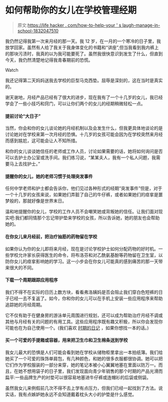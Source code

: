 # 如何帮助你的女儿在学校管理经期

> 原文:[https://life hacker . com/how-to-help-your ' s laugh-manage-in-school-1832047510](https://lifehacker.com/how-to-help-your-daughter-manage-her-period-at-school-1832047510)

我仍然记得我第一次来月经的那一天。我 12 岁，在一月的一个寒冷的日子里，我放学回家。虽然有人给了我关于我身体变化的书籍和“讲座”,但当我看到我内裤上的那块污渍时，我真的以为我可能要死了。虽然我很快意识到发生了什么，但直到今天，我仍然清楚地记得我青春期前的恐慌。

Watch

我还记得第二天妈妈送我去学校的巨型马克西垫。屈辱是深刻的，这在当时是真实的。

谢天谢地，月经产品已经有了很大的进步，现在我有了一个十几岁的女儿，我已经学会了一些小技巧和窍门，可以让你们两个的女儿的经期稍微轻松一点。

#### 提前讨论“大日子”

当然，你会和你的女儿谈论她的月经机制以及会发生什么，但我更具体地谈论的是讨论她对在学校来第一次月经的恐惧。十几岁的女孩可能会因为在学校突然来月经而感到尴尬，这可能会让人不知所措。

和你的女儿谈谈她信任的老师或工作人员，讨论如果需要的话，她将如何询问是否可以去护士办公室或洗手间。我们练习说，“某某夫人，我有一个私人问题，我需要马上去找护士。”

#### 提醒你的女儿，她的老师习惯于处理突发事件

任何中学老师和护士都会告诉你，他们见过各种形式的经期“突发事件”但是，对于一个十几岁的女孩来说，如果她们弄脏了自己的牛仔裤，或者如果她们的痉挛是噩梦般的，那就好像是世界末日。

温和地提醒你的女儿，学校的工作人员不会嘲笑她或背叛她的信任。让我们面对现实吧:我们都同情那个忘记带护垫来学校的女孩，所以告诉她，她的朋友也会帮助她的。

#### 在你女儿来月经前，把治疗抽筋的药物留在学校

如果你认为你的女儿即将来月经，现在是讨论学校护士如何分配药物的好时机。一些学校允许家长获得医生的命令，将布洛芬和对乙酰氨基酚等药物留在卫生室，以防你女儿的痉挛影响她的学习。这一小步会在你女儿可能真的感到痛苦的那一天带来很大的不同。

#### 下载一个周期跟踪应用程序

我们不得不在实际的日历上数方块，看看弗洛姨妈是否会阻止我们穿白色短裤的日子已经一去不复返了。如今，你和你的女儿可以在手机上安装一些应用程序来帮助追踪她的月经周期。

它不仅有助于在健身房的游泳单元周围进行规划，还可以成为帮助治疗月经不调或其他与月经有关的问题的有用工具。这些应用程序既有趣又积极，所以你会发现你可能也在为自己使用一个。(我们喜欢 [时期的日记](https://itunes.apple.com/us/app/period-diary-period-fertile-ovulation-tracker/id436762566?mt=8) ，如果你想找一本的话。)

#### **买一个可爱的手提箱或容器，用来把卫生巾和卫生棉条送到学校**

我女儿最大的恐惧是人们可能会看到她在学校从储物柜里拿出一本拍纸簿。我们给她买了一个可爱的珠饰单肩包，有几种颜色，和她的很多衣服都很协调。她可以把它们作为学校服装的一部分来穿，她的笔记本被小心翼翼地塞在里面以防万一。而且，在她不想用袋子的日子里，我们发现面向青少年销售的那个时期的产品光滑而扁平:一些品牌生产的衬垫可以很容易地塞进牛仔裤或连帽衫的后袋或侧袋。

虽然我女儿来例假前几次不得不去上学有点压力，但我们已经一起找到了方法。说实话，我有点嫉妒她永远不会知道戴着枕头大小的护垫是什么感觉。